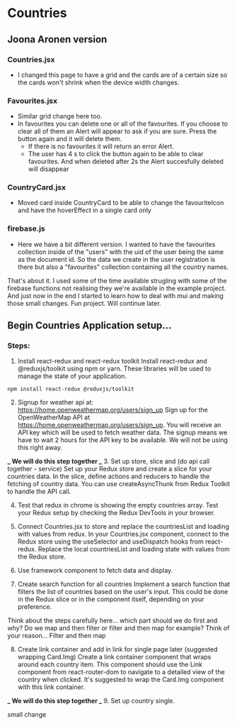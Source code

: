 # Countries

## Joona Aronen version

   ### Countries.jsx
   - I changed this page to have a grid and the cards are of a certain size so the cards won't shrink when the device width changes.
   ### Favourites.jsx
   - Similar grid change here too.
   - In favourites you can delete one or all of the favourites. If you choose to clear all of them an Alert will appear to ask if you are sure. Press the button again and it will delete them.
      - If there is no favourites it will return an error Alert.
      - The user has 4 s to click the button again to be able to clear favourites. And when deleted after 2s the Alert succesfully deleted will disappear
   ### CountryCard.jsx
   - Moved card inside CountryCard to be able to change the favouriteIcon and have the hoverEffect in a single card only
   ### firebase.js
   - Here we have a bit different version. I wanted to have the favourites collection inside of the "users" with the uid of the user being the same as the document id. So the data we create in the user registration is there but also a "favourites" collection containing all the country names.
   
   That's about it. I used some of the time available strugling with some of the firebase functions not realising they we're available in the example project. And just now in the end I started to learn how to deal with mui and making those small changes. Fun project. Will continue later.

## Begin Countries Application setup...

### Steps:

1. Install react-redux and react-redux toolkit
   Install react-redux and @reduxjs/toolkit using npm or yarn. These libraries will be used to manage the state of your application.

```shell
npm install react-redux @reduxjs/toolkit
```

2. Signup for weather api at: https://home.openweathermap.org/users/sign_up
   Sign up for the OpenWeatherMap API at https://home.openweathermap.org/users/sign_up. You will receive an API key which will be used to fetch weather data. The signup means we have to wait 2 hours for the API key to be available. We will not be using this right away.

**_ We will do this step together _** 3. Set up store, slice and (do api call together - service)
Set up your Redux store and create a slice for your countries data. In the slice, define actions and reducers to handle the fetching of country data. You can use createAsyncThunk from Redux Toolkit to handle the API call.

4. Test that redux in chrome is showing the empty countries array.
   Test your Redux setup by checking the Redux DevTools in your browser.

5. Connect Countries.jsx to store and replace the countriesList and loading with values from redux.
   In your Countries.jsx component, connect to the Redux store using the useSelector and useDispatch hooks from react-redux. Replace the local countriesList and loading state with values from the Redux store.

6. Use framework component to fetch data and display.

7. Create search function for all countries
   Implement a search function that filters the list of countries based on the user's input. This could be done in the Redux slice or in the component itself, depending on your preference.

Think about the steps carefully here... which part should we do first and why? Do we map and then filter or filter and then map for example?
Think of your reason...
Filter and then map

8. Create link container and add in link for single page later (suggested wrapping Card.Img)
   Create a link container component that wraps around each country item. This component should use the Link component from react-router-dom to navigate to a detailed view of the country when clicked. It's suggested to wrap the Card.Img component with this link container.

**_ We will do this step together _** 9. Set up country single.

small change
